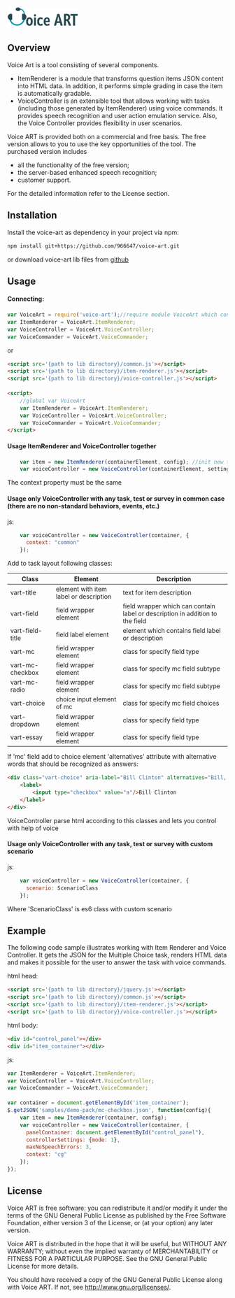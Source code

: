 [![VoiceArt](voice-art.png)](https://github.com/966647/voice-art)

Overview
-------
 Voice Art is a tool consisting of several components.
 
 - ItemRenderer is a module that transforms question items JSON content into HTML data. In addition, it performs simple grading in case the item is automatically gradable.
 - VoiceController is an extensible tool that allows working with tasks (including those generated by ItemRenderer) using voice commands. It provides speech recognition and user action emulation service. Also, the Voice Controller provides flexibility in user scenarios.

Voice ART is provided both on a commercial and free basis. 
The free version allows to you to use the key opportunities of the tool. The purchased version includes

 - all the functionality of the free version;
 - the server-based enhanced speech recognition;
 - customer support.
 
 For the detailed information refer to the License section.

Installation
-------
Install the voice-art as dependency in your project via npm:
```sh
npm install git+https://github.com/966647/voice-art.git
```
or download voice-art lib files from [github](https://github.com/966647/voice-art)

Usage
-------
####  Connecting:

```javascript
var VoiceArt = require('voice-art');//require module VoiceArt which contain the needed components
var ItemRenderer = VoiceArt.ItemRenderer;
var VoiceController = VoiceArt.VoiceController;
var VoiceCommander = VoiceArt.VoiceCommander;
```
or
```html
<script src='{path to lib directory}/common.js'></script>
<script src='{path to lib directory}/item-renderer.js'></script>
<script src='{path to lib directory}/voice-controller.js'></script>

<script>
    //global var VoiceArt
    var ItemRenderer = VoiceArt.ItemRenderer;
    var VoiceController = VoiceArt.VoiceController;
    var VoiceCommander = VoiceArt.VoiceCommander;
</script>
```


#### Usage ItemRenderer and VoiceController together

```javascript
    var item = new ItemRenderer(containerElement, config); //init new task item according to the configuration
    var voiceController = new VoiceController(containerElement, settings); //init VoiceController which parse item html and create voice controller for it
```
The context property must be the same

#### Usage only VoiceController with any task, test or survey in common case (there are no non-standard behaviors, events, etc.)

js:
```javascript
    var voiceController = new VoiceController(container, {
      context: "common"
    });
```
Add to task layout following classes:

Class | Element | Description
--- | --- | ---
vart-title | element with item label or description | text for item description
vart-field | field wrapper element | field wrapper which can contain label or description in addition to the field
vart-field-title | field label element | element which contains field label or description
vart-mc | field wrapper element | class for specify field type
vart-mc-checkbox | field wrapper element | class for specify mc field subtype
vart-mc-radio | field wrapper element | class for specify mc field subtype
vart-choice | choice input element of mc | class for specify mc field choices
vart-dropdown | field wrapper element | class for specify field type
vart-essay | field wrapper element | class for specify field type

If 'mc' field add to choice element 'alternatives' attribute with alternative words that should be recognized as answers:
```html
<div class="vart-choice" aria-label="Bill Clinton" alternatives="Bill, Clinton">
    <label>
        <input type="checkbox" value="a"/>Bill Clinton
    </label>
</div>
```

VoiceController parse html according to this classes and lets you control with help of voice

#### Usage only VoiceController with any task, test or survey with custom scenario

js:
```javascript
    var voiceController = new VoiceController(container, {
      scenario: ScenarioClass
    });
```
Where 'ScenarioClass' is es6 class with custom scenario

Example
-------
The following code sample illustrates working with Item Renderer and Voice Controller. It gets the JSON for the Multiple Choice task, renders HTML data and makes it possible for the user to answer the task with voice commands.

html head:
```html
<script src='{path to lib directory}/jquery.js'></script>
<script src='{path to lib directory}/common.js'></script>
<script src='{path to lib directory}/item-renderer.js'></script>
<script src='{path to lib directory}/voice-controller.js'></script>
```
html body:
```html
<div id="control_panel"></div>
<div id="item_container"></div>
```
js:
```javascript
var ItemRenderer = VoiceArt.ItemRenderer;
var VoiceController = VoiceArt.VoiceController;
var VoiceCommander = VoiceArt.VoiceCommander;

var container = document.getElementById('item_container');
$.getJSON('samples/demo-pack/mc-checkbox.json', function(config){
    var item = new ItemRenderer(container, config);
    var voiceController = new VoiceController(container, {
      panelContainer: document.getElementById("control_panel"),
      controllerSettings: {mode: 1},
      maxNoSpeechErrors: 3,
      context: "cg"
    });
});

```



License
-------
Voice ART is free software: you can redistribute it and/or modify
 it under the terms of the GNU General Public License as published by
 the Free Software Foundation, either version 3 of the License, or
 (at your option) any later version.

 Voice ART is distributed in the hope that it will be useful,
 but WITHOUT ANY WARRANTY; without even the implied warranty of
 MERCHANTABILITY or FITNESS FOR A PARTICULAR PURPOSE.  See the
 GNU General Public License for more details.

 You should have received a copy of the GNU General Public License
 along with Voice ART.  If not, see <http://www.gnu.org/licenses/>.